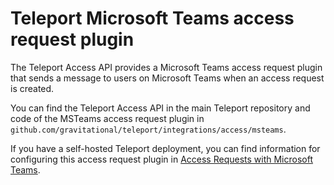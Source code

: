 # Teleport Microsoft Teams access request plugin

The Teleport Access API provides a Microsoft Teams access request plugin that
sends a message to users on Microsoft Teams when an access request is created.

You can find the Teleport Access API in the main Teleport repository and
code of the MSTeams access request plugin
in `github.com/gravitational/teleport/integrations/access/msteams`.

If you have a self-hosted Teleport deployment, you can find information for
configuring this access request plugin
in [Access Requests with Microsoft Teams](https://goteleport.com/docs/access-controls/access-request-plugins/ssh-approval-msteams/).
